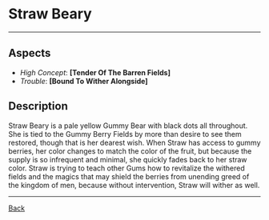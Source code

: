 # Straw Beary

---

## Aspects
 - *High Concept*: **[Tender Of The Barren Fields]**
 - *Trouble*: **[Bound To Wither Alongside]**

## Description
Straw Beary is a pale yellow Gummy Bear with black dots all throughout. She is tied to the Gummy Berry Fields by more than desire to see them restored, though that is her dearest wish. When Straw has access to gummy berries, her color changes to match the color of the fruit, but because the supply is so infrequent and minimal, she quickly fades back to her straw color. 
Straw is trying to teach other Gums how to revitalize the withered fields and the magics that may shield the berries from unending greed of the kingdom of men, because without intervention, Straw will wither as well. 

---
[Back](./npcs.md)